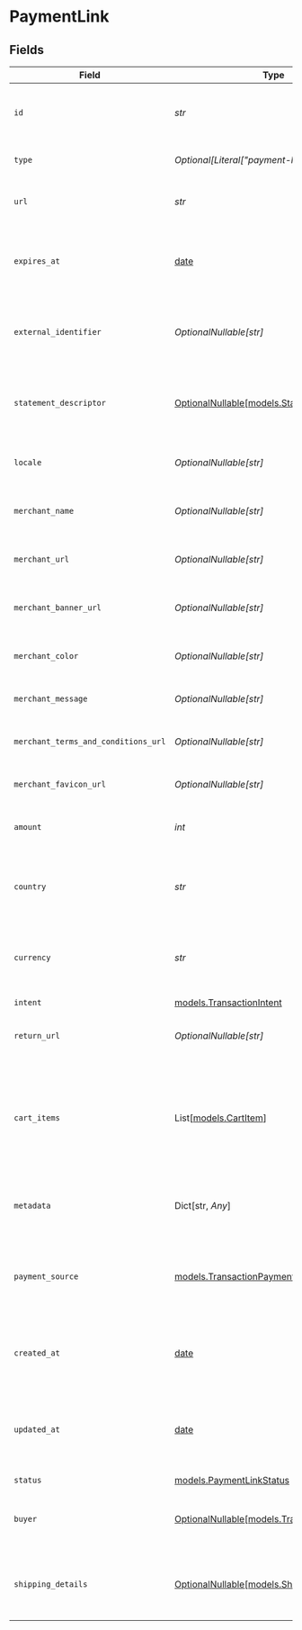 # PaymentLink


## Fields

| Field                                                                                  | Type                                                                                   | Required                                                                               | Description                                                                            | Example                                                                                |
| -------------------------------------------------------------------------------------- | -------------------------------------------------------------------------------------- | -------------------------------------------------------------------------------------- | -------------------------------------------------------------------------------------- | -------------------------------------------------------------------------------------- |
| `id`                                                                                   | *str*                                                                                  | :heavy_check_mark:                                                                     | The unique identifier for the payment link.                                            | a1b2c3d4-5678-90ab-cdef-1234567890ab                                                   |
| `type`                                                                                 | *Optional[Literal["payment-link"]]*                                                    | :heavy_minus_sign:                                                                     | Always `payment-link`.                                                                 | payment-link                                                                           |
| `url`                                                                                  | *str*                                                                                  | :heavy_check_mark:                                                                     | The URL for the payment link.                                                          | https://example.com/link/a1b2c3d4-5678-90ab-cdef-1234567890ab                          |
| `expires_at`                                                                           | [date](https://docs.python.org/3/library/datetime.html#date-objects)                   | :heavy_minus_sign:                                                                     | The expiration date and time for the payment link.                                     | 2024-06-01T00:00:00.000Z                                                               |
| `external_identifier`                                                                  | *OptionalNullable[str]*                                                                | :heavy_minus_sign:                                                                     | The merchant reference for the payment link.                                           | external-12345                                                                         |
| `statement_descriptor`                                                                 | [OptionalNullable[models.StatementDescriptor]](../models/statementdescriptor.md)       | :heavy_minus_sign:                                                                     | The statement descriptor for the payment link.                                         |                                                                                        |
| `locale`                                                                               | *OptionalNullable[str]*                                                                | :heavy_minus_sign:                                                                     | The locale for the payment link.                                                       | en                                                                                     |
| `merchant_name`                                                                        | *OptionalNullable[str]*                                                                | :heavy_minus_sign:                                                                     | The merchant's display name.                                                           | ACME Inc.                                                                              |
| `merchant_url`                                                                         | *OptionalNullable[str]*                                                                | :heavy_minus_sign:                                                                     | The merchant's website URL.                                                            | https://merchant.example.com                                                           |
| `merchant_banner_url`                                                                  | *OptionalNullable[str]*                                                                | :heavy_minus_sign:                                                                     | The merchant's banner image URL.                                                       | https://merchant.example.com/banner.png                                                |
| `merchant_color`                                                                       | *OptionalNullable[str]*                                                                | :heavy_minus_sign:                                                                     | The merchant's brand color.                                                            | #FF5733                                                                                |
| `merchant_message`                                                                     | *OptionalNullable[str]*                                                                | :heavy_minus_sign:                                                                     | A message from the merchant.                                                           | Thank you for your purchase!                                                           |
| `merchant_terms_and_conditions_url`                                                    | *OptionalNullable[str]*                                                                | :heavy_minus_sign:                                                                     | URL to the merchant's terms and conditions.                                            | https://merchant.example.com/terms                                                     |
| `merchant_favicon_url`                                                                 | *OptionalNullable[str]*                                                                | :heavy_minus_sign:                                                                     | URL to the merchant's favicon.                                                         | https://merchant.example.com/favicon.ico                                               |
| `amount`                                                                               | *int*                                                                                  | :heavy_check_mark:                                                                     | The amount for the payment link.                                                       | 1299                                                                                   |
| `country`                                                                              | *str*                                                                                  | :heavy_check_mark:                                                                     | The country code for the payment link.                                                 | DE                                                                                     |
| `currency`                                                                             | *str*                                                                                  | :heavy_check_mark:                                                                     | The currency code for the payment link.                                                | EUR                                                                                    |
| `intent`                                                                               | [models.TransactionIntent](../models/transactionintent.md)                             | :heavy_check_mark:                                                                     | N/A                                                                                    |                                                                                        |
| `return_url`                                                                           | *OptionalNullable[str]*                                                                | :heavy_minus_sign:                                                                     | The return URL after payment completion.                                               | https://merchant.example.com/return                                                    |
| `cart_items`                                                                           | List[[models.CartItem](../models/cartitem.md)]                                         | :heavy_check_mark:                                                                     | The cart items for the payment link.                                                   | [<br/>{<br/>"amount": {<br/>"currency": "USD",<br/>"value": 500<br/>},<br/>"name": "Widget",<br/>"quantity": 2<br/>}<br/>] |
| `metadata`                                                                             | Dict[str, *Any*]                                                                       | :heavy_minus_sign:                                                                     | Arbitrary metadata for the payment link.                                               | {<br/>"order_id": "ORD-12345"<br/>}                                                    |
| `payment_source`                                                                       | [models.TransactionPaymentSource](../models/transactionpaymentsource.md)               | :heavy_check_mark:                                                                     | The way payment method information made it to this transaction.                        |                                                                                        |
| `created_at`                                                                           | [date](https://docs.python.org/3/library/datetime.html#date-objects)                   | :heavy_check_mark:                                                                     | The date and time the payment link was created.                                        | 2024-05-30T12:34:56.000Z                                                               |
| `updated_at`                                                                           | [date](https://docs.python.org/3/library/datetime.html#date-objects)                   | :heavy_check_mark:                                                                     | The date and time the payment link was last updated.                                   | 2024-05-30T13:00:00.000Z                                                               |
| `status`                                                                               | [models.PaymentLinkStatus](../models/paymentlinkstatus.md)                             | :heavy_check_mark:                                                                     | N/A                                                                                    |                                                                                        |
| `buyer`                                                                                | [OptionalNullable[models.TransactionBuyer]](../models/transactionbuyer.md)             | :heavy_minus_sign:                                                                     | The buyer associated with the payment link.                                            |                                                                                        |
| `shipping_details`                                                                     | [OptionalNullable[models.ShippingDetails]](../models/shippingdetails.md)               | :heavy_minus_sign:                                                                     | The shipping details for the payment link.                                             |                                                                                        |